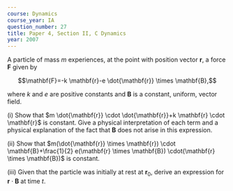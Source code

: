 ```yaml
---
course: Dynamics
course_year: IA
question_number: 27
title: Paper 4, Section II, C Dynamics
year: 2007
---
```




A particle of mass $m$ experiences, at the point with position vector $\mathbf{r}$, a force $\mathbf{F}$ given by

$$\mathbf{F}=-k \mathbf{r}-e \dot{\mathbf{r}} \times \mathbf{B},$$

where $k$ and $e$ are positive constants and $\mathbf{B}$ is a constant, uniform, vector field.

(i) Show that $m \dot{\mathbf{r}} \cdot \dot{\mathbf{r}}+k \mathbf{r} \cdot \mathbf{r}$ is constant. Give a physical interpretation of each term and a physical explanation of the fact that $\mathbf{B}$ does not arise in this expression.

(ii) Show that $m(\dot{\mathbf{r}} \times \mathbf{r}) \cdot \mathbf{B}+\frac{1}{2} e(\mathbf{r} \times \mathbf{B}) \cdot(\mathbf{r} \times \mathbf{B})$ is constant.

(iii) Given that the particle was initially at rest at $\mathbf{r}_{0}$, derive an expression for $\mathbf{r} \cdot \mathbf{B}$ at time $t$.